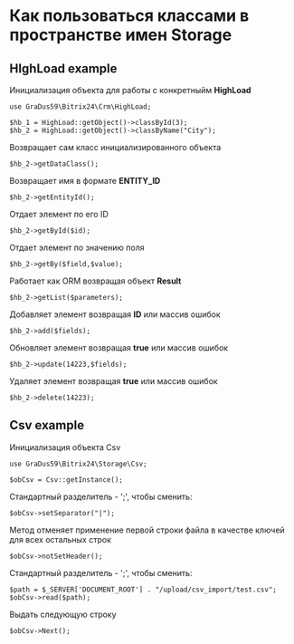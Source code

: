 # Как пользоваться классами в пространстве имен Storage

## HIghLoad example

Инициализация объекта для работы с конкретныйм **HighLoad**
```
use GraDus59\Bitrix24\Crm\HighLoad;

$hb_1 = HighLoad::getObject()->classById(3);
$hb_2 = HighLoad::getObject()->classByName("City");
```
Возвращает сам класс инициализированного объекта
```
$hb_2->getDataClass();
```

Возвращает имя в формате **ENTITY_ID**
```
$hb_2->getEntityId();
```

Отдает элемент по его ID
```
$hb_2->getById($id);
```

Отдает элемент по значению поля
```
$hb_2->getBy($field,$value);
```

Работает как ORM возвращая объект **Result**
```
$hb_2->getList($parameters);
```

Добавляет элемент возвращая **ID** или массив ошибок
```
$hb_2->add($fields);
```

Обновляет элемент возвращая **true** или массив ошибок
```
$hb_2->update(14223,$fields);
```

Удаляет элемент возвращая **true** или массив ошибок
```
$hb_2->delete(14223);
```

## Csv example

Инициализация объекта Csv
```
use GraDus59\Bitrix24\Storage\Csv;

$obCsv = Csv::getInstance();
```

Стандартный разделитель - ';', чтобы сменить:
```
$obCsv->setSeparator("|");
```

Метод отменяет применение первой строки файла в качестве ключей
для всех остальных строк
```
$obCsv->notSetHeader();
```

Стандартный разделитель - ';', чтобы сменить:
```
$path = $_SERVER['DOCUMENT_ROOT'] . "/upload/csv_import/test.csv";
$obCsv->read($path);
```

Выдать следующую строку
```
$obCsv->Next();
```